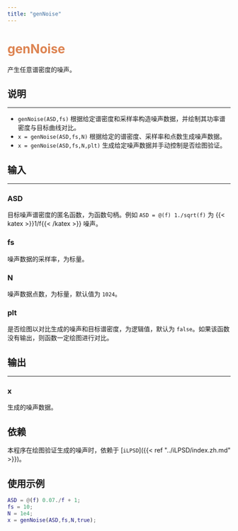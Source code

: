 ```yaml
---
title: "genNoise"
---
```


# <font color="#DD8452"> genNoise </font>

产生任意谱密度的噪声。

## 说明
---

- `genNoise(ASD,fs)` 根据给定谱密度和采样率构造噪声数据，并绘制其功率谱密度与目标曲线对比。
- `x = genNoise(ASD,fs,N)` 根据给定的谱密度、采样率和点数生成噪声数据。
- `x = genNoise(ASD,fs,N,plt)` 生成给定噪声数据并手动控制是否绘图验证。

## 输入
---

### ASD

目标噪声谱密度的匿名函数，为函数句柄。例如 `ASD = @(f) 1./sqrt(f)` 为 {{< katex >}}1/f{{< /katex >}} 噪声。

### fs

噪声数据的采样率，为标量。

### N

噪声数据点数，为标量，默认值为 `1024`。

### plt

是否绘图以对比生成的噪声和目标谱密度，为逻辑值，默认为 `false`。如果该函数没有输出，则函数一定绘图进行对比。

## 输出
---

### x

生成的噪声数据。


## 依赖

本程序在绘图验证生成的噪声时，依赖于 [`iLPSD`]({{< ref "../iLPSD/index.zh.md" >}})。

## 使用示例

``` matlab
ASD = @(f) 0.07./f + 1;
fs = 10;
N = 1e4;
x = genNoise(ASD,fs,N,true);
```


